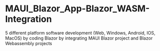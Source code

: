 # MAUI_Blazor_App-Blazor_WASM-Integration
5 different platform software development (Web, Windows, Android, IOS, MacOS) by coding Blazor by integrating MAUI Blazor project and Blazor Webassembly projects

